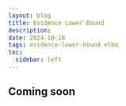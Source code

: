 ```yaml
---
layout: blog
title: Evidence Lower Bound
description:
date: 2024-10-10
tags: evidence-lower-bound elbo
toc:
  sidebar: left
---
```


## Coming soon
